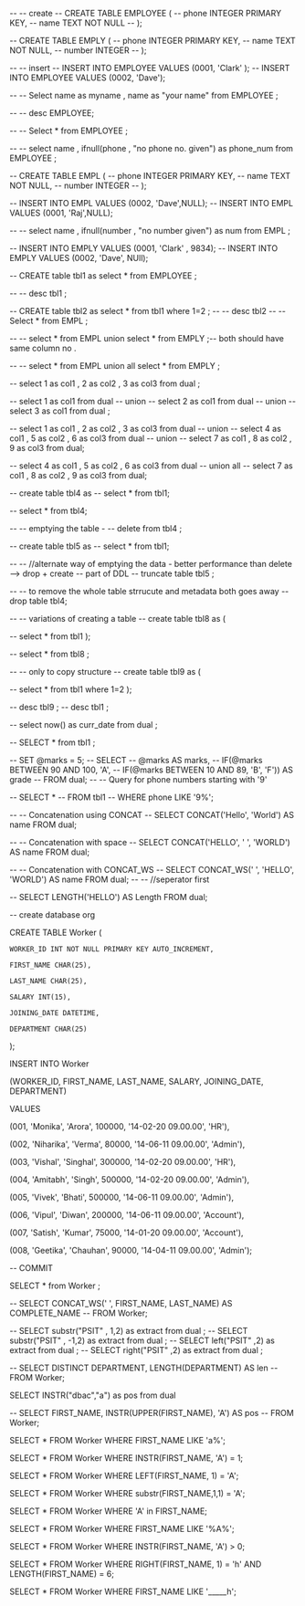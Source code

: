 
-- -- create
-- CREATE TABLE EMPLOYEE (
--   phone INTEGER PRIMARY KEY,
--   name TEXT NOT NULL
-- );

-- CREATE TABLE EMPLY (
--   phone INTEGER PRIMARY KEY,
--   name TEXT NOT NULL,
--   number INTEGER
-- );


-- -- insert
-- INSERT INTO EMPLOYEE VALUES (0001, 'Clark' );
-- INSERT INTO EMPLOYEE VALUES (0002, 'Dave');

-- -- Select name as myname , name as "your name" from EMPLOYEE ;

-- -- desc EMPLOYEE;

-- -- Select * from EMPLOYEE ;

-- -- select name , ifnull(phone , "no phone no. given") as phone_num from EMPLOYEE ;

-- CREATE TABLE EMPL (
--   phone INTEGER PRIMARY KEY,
--   name TEXT NOT NULL,
--   number INTEGER
-- );

-- INSERT INTO EMPL VALUES (0002, 'Dave',NULL);
-- INSERT INTO EMPL VALUES (0001, 'Raj',NULL);

-- -- select name , ifnull(number , "no number given") as num from EMPL ;

-- INSERT INTO EMPLY VALUES (0001, 'Clark' , 9834);
-- INSERT INTO EMPLY VALUES (0002, 'Dave', NUll);


-- CREATE table tbl1 as select * from EMPLOYEE ;

-- -- desc tbl1 ;

-- CREATE table tbl2 as select * from tbl1 where 1=2 ;
-- -- desc tbl2 
-- -- Select * from EMPL ;

-- -- select * from EMPL union select * from EMPLY ;-- both should have same column no .

-- -- select * from EMPL union all select * from EMPLY ;



-- select 1 as col1 , 2 as col2 , 3 as col3  from dual ;



-- select 1 as col1 from dual 
-- union 
-- select 2 as col1 from dual 
-- union
-- select 3 as col1 from dual ;


-- select 1 as col1 , 2 as col2 , 3 as col3 from dual
-- union
-- select 4 as col1 , 5 as col2 , 6 as col3 from dual
-- union
-- select 7 as col1 , 8 as col2 , 9 as col3 from dual; 


-- select 4 as col1 , 5 as col2 , 6 as col3 from dual
-- union all 
-- select 7 as col1 , 8 as col2 , 9 as col3 from dual; 



-- create table tbl4 as
-- select * from tbl1;

-- select * from tbl4;


-- -- emptying the table - 
-- delete from tbl4 ; 


-- create table tbl5 as
-- select * from tbl1;


-- -- //alternate way of emptying the data - better performance than delete --> drop + create -- part of DDL
-- truncate table tbl5 ;

-- -- to remove the whole table strrucute and metadata both goes away 
-- drop table tbl4;



-- -- variations of creating a  table
-- create table tbl8 as (

-- select * from tbl1 );

-- select * from tbl8 ;



-- -- only to copy structure
-- create table tbl9 as (

-- select * from tbl1 where 1=2 );

-- desc tbl9 ;
-- desc tbl1 ;


-- select now() as curr_date from dual ;



-- SELECT * from tbl1 ;


-- SET @marks = 5;
-- SELECT 
--   @marks AS marks,
--   IF(@marks BETWEEN 90 AND 100, 'A', 
--     IF(@marks BETWEEN 10 AND 89, 'B', 'F')) AS grade 
-- FROM dual;
-- -- Query for phone numbers starting with '9'

-- SELECT * 
-- FROM tbl1 
-- WHERE phone LIKE '9%';

-- -- Concatenation using CONCAT
-- SELECT CONCAT('Hello', 'World') AS name FROM dual;

-- -- Concatenation with space
-- SELECT CONCAT('HELLO', ' ', 'WORLD') AS name FROM dual;

-- -- Concatenation with CONCAT_WS
-- SELECT CONCAT_WS(' ', 'HELLO', 'WORLD') AS name FROM dual; 
-- -- //seperator first


-- SELECT LENGTH('HELLO') AS Length FROM dual;


-- create database org




CREATE TABLE Worker (

	WORKER_ID INT NOT NULL PRIMARY KEY AUTO_INCREMENT,

	FIRST_NAME CHAR(25),

	LAST_NAME CHAR(25),

	SALARY INT(15),

	JOINING_DATE DATETIME,

	DEPARTMENT CHAR(25)

);


INSERT INTO Worker

  (WORKER_ID, FIRST_NAME, LAST_NAME, SALARY, JOINING_DATE, DEPARTMENT)

VALUES

  (001, 'Monika', 'Arora', 100000, '14-02-20 09.00.00', 'HR'),

  (002, 'Niharika', 'Verma', 80000, '14-06-11 09.00.00', 'Admin'),

  (003, 'Vishal', 'Singhal', 300000, '14-02-20 09.00.00', 'HR'),

  (004, 'Amitabh', 'Singh', 500000, '14-02-20 09.00.00', 'Admin'),

  (005, 'Vivek', 'Bhati', 500000, '14-06-11 09.00.00', 'Admin'),

  (006, 'Vipul', 'Diwan', 200000, '14-06-11 09.00.00', 'Account'),

  (007, 'Satish', 'Kumar', 75000, '14-01-20 09.00.00', 'Account'),

  (008, 'Geetika', 'Chauhan', 90000, '14-04-11 09.00.00', 'Admin');



-- COMMIT

SELECT * from Worker ;


-- SELECT CONCAT_WS(' ', FIRST_NAME, LAST_NAME) AS COMPLETE_NAME
-- FROM Worker;


-- SELECT substr("PSIT" , 1,2) as extract from dual ;
-- SELECT substr("PSIT" , -1,2) as extract from dual ;
-- SELECT left("PSIT" ,2) as extract from dual ;
-- SELECT right("PSIT" ,2) as extract from dual ;



-- SELECT DISTINCT DEPARTMENT, LENGTH(DEPARTMENT) AS len
-- FROM Worker;


SELECT INSTR("dbac","a") as pos from dual 

-- SELECT FIRST_NAME, INSTR(UPPER(FIRST_NAME), 'A') AS pos
-- FROM Worker;


SELECT *
FROM Worker
WHERE FIRST_NAME LIKE 'a%';

SELECT *
FROM Worker
WHERE INSTR(FIRST_NAME, 'A') = 1;

SELECT *
FROM Worker
WHERE LEFT(FIRST_NAME, 1) = 'A';

SELECT *
FROM Worker
WHERE substr(FIRST_NAME,1,1) = 'A';

SELECT *
FROM Worker
WHERE 'A' in FIRST_NAME;

SELECT *
FROM Worker
WHERE FIRST_NAME LIKE '%A%';

SELECT *
FROM Worker
WHERE INSTR(FIRST_NAME, 'A') > 0;


SELECT *
FROM Worker
WHERE RIGHT(FIRST_NAME, 1) = 'h' AND LENGTH(FIRST_NAME) = 6;


SELECT *
FROM Worker
WHERE FIRST_NAME LIKE '_____h';




